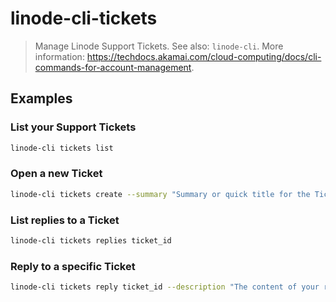 # linode-cli-tickets

> Manage Linode Support Tickets. See also: `linode-cli`. More information: <https://techdocs.akamai.com/cloud-computing/docs/cli-commands-for-account-management>.

## Examples

### List your Support Tickets

```bash
linode-cli tickets list
```

### Open a new Ticket

```bash
linode-cli tickets create --summary "Summary or quick title for the Ticket" --description "Detailed description of the issue"
```

### List replies to a Ticket

```bash
linode-cli tickets replies ticket_id
```

### Reply to a specific Ticket

```bash
linode-cli tickets reply ticket_id --description "The content of your reply"
```
